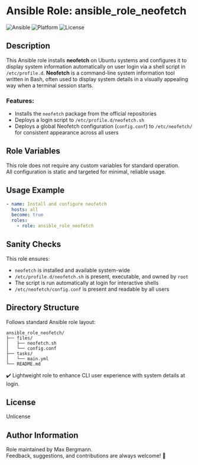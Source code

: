# Ansible Role: ansible_role_neofetch

![Ansible](https://img.shields.io/badge/ansible-ready-blue.svg)
![Platform](https://img.shields.io/badge/platform-Ubuntu-lightgrey)
![License](https://img.shields.io/badge/license-Unlicense-green)

## Description

This Ansible role installs **neofetch** on Ubuntu systems and configures it to display system information automatically on user login via a shell script in `/etc/profile.d`.
**Neofetch** is a command-line system information tool written in Bash, often used to display system details in a visually appealing way when a terminal session starts.

### Features:
- Installs the `neofetch` package from the official repositories
- Deploys a login script to `/etc/profile.d/neofetch.sh`
- Deploys a global Neofetch configuration (`config.conf`) to `/etc/neofetch/` for consistent appearance across all users

## Role Variables

This role does not require any custom variables for standard operation.  
All configuration is static and targeted for minimal, reliable usage.

## Usage Example

```yaml
- name: Install and configure neofetch
  hosts: all
  become: true
  roles:
    - role: ansible_role_neofetch
```

## Sanity Checks

This role ensures:
- `neofetch` is installed and available system-wide
- `/etc/profile.d/neofetch.sh` is present, executable, and owned by `root`
- The script is run automatically at login for interactive shells
- `/etc/neofetch/config.conf` is present and readable by all users

## Directory Structure

Follows standard Ansible role layout:

```
ansible_role_neofetch/
├── files/
│   ├── neofetch.sh
│   └── config.conf
├── tasks/
│   └── main.yml
└── README.md
```

✔️ Lightweight role to enhance CLI user experience with system details at login.

## License

Unlicense

## Author Information

Role maintained by Max Bergmann.  
Feedback, suggestions, and contributions are always welcome! 🚀
